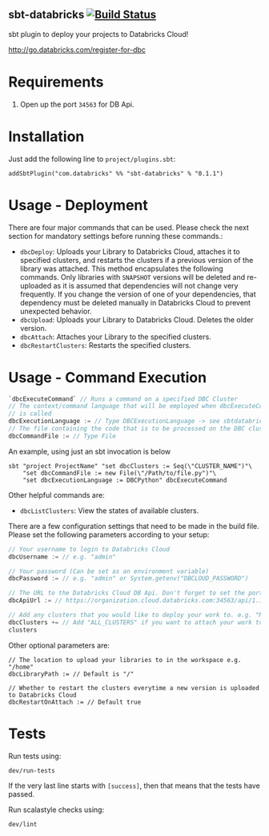 sbt-databricks [![Build Status](https://travis-ci.org/databricks/sbt-databricks.svg)](http://travis-ci.org/databricks/sbt-databricks)
--------------

sbt plugin to deploy your projects to Databricks Cloud!

http://go.databricks.com/register-for-dbc

Requirements
============
1. Open up the port `34563` for DB Api.

Installation
============

Just add the following line to `project/plugins.sbt`:

```
addSbtPlugin("com.databricks" %% "sbt-databricks" % "0.1.1")
```

Usage - Deployment
==================

There are four major commands that can be used. Please check the next section for mandatory
settings before running these commands.:
 - `dbcDeploy`: Uploads your Library to Databricks Cloud, attaches it to specified clusters,
  and restarts the clusters if a previous version of the library was attached. This method
  encapsulates the following commands. Only libraries with `SNAPSHOT` versions will be deleted
  and re-uploaded as it is assumed that dependencies will not change very frequently. If you
  change the version of one of your dependencies, that dependency must be deleted manually in
  Databricks Cloud to prevent unexpected behavior.
 - `dbcUpload`: Uploads your Library to Databricks Cloud. Deletes the older version.
 - `dbcAttach`: Attaches your Library to the specified clusters.
 - `dbcRestartClusters`: Restarts the specified clusters.

Usage - Command Execution
=========================

```scala
`dbcExecuteCommand` // Runs a command on a specified DBC Cluster
// The context/command language that will be employed when dbcExecuteCommand
// is called
dbcExecutionLanguage := // Type DBCExecutionLanguage -> see sbtdatabricks/util/
// The file containing the code that is to be processed on the DBC cluser
dbcCommandFile := // Type File
```

An example, using just an sbt invocation is below
```
sbt "project ProjectName" "set dbcClusters := Seq(\"CLUSTER_NAME")"\
    "set dbcCommandFile := new File(\"/Path/to/file.py")"\
    "set dbcExecutionLanguage := DBCPython" dbcExecuteCommand
```


Other helpful commands are:
 - `dbcListClusters`: View the states of available clusters.

There are a few configuration settings that need to be made in the build file.
Please set the following parameters according to your setup:

```scala
// Your username to login to Databricks Cloud
dbcUsername := // e.g. "admin"

// Your password (Can be set as an environment variable)
dbcPassword := // e.g. "admin" or System.getenv("DBCLOUD_PASSWORD")

// The URL to the Databricks Cloud DB Api. Don't forget to set the port number to 34563!
dbcApiUrl := // https://organization.cloud.databricks.com:34563/api/1.1

// Add any clusters that you would like to deploy your work to. e.g. "My Cluster"
dbcClusters += // Add "ALL_CLUSTERS" if you want to attach your work to all clusters or, if using dbcExecuteCommand, for running your code on all
clusters
```

Other optional parameters are:
```
// The location to upload your libraries to in the workspace e.g. "/home"
dbcLibraryPath := // Default is "/"

// Whether to restart the clusters everytime a new version is uploaded to Databricks Cloud
dbcRestartOnAttach := // Default true
```

Tests
=====

Run tests using:
```
dev/run-tests
```

If the very last line starts with `[success]`, then that means that the tests have passed.

Run scalastyle checks using:
```
dev/lint
```
